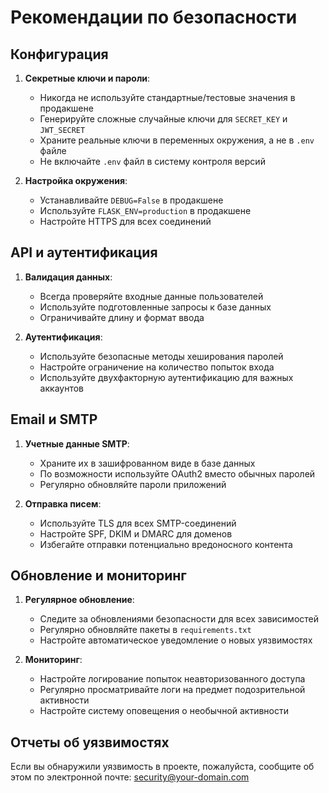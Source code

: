 # Рекомендации по безопасности

## Конфигурация

1. **Секретные ключи и пароли**:
   - Никогда не используйте стандартные/тестовые значения в продакшене
   - Генерируйте сложные случайные ключи для `SECRET_KEY` и `JWT_SECRET`
   - Храните реальные ключи в переменных окружения, а не в `.env` файле
   - Не включайте `.env` файл в систему контроля версий

2. **Настройка окружения**:
   - Устанавливайте `DEBUG=False` в продакшене
   - Используйте `FLASK_ENV=production` в продакшене
   - Настройте HTTPS для всех соединений

## API и аутентификация

1. **Валидация данных**:
   - Всегда проверяйте входные данные пользователей
   - Используйте подготовленные запросы к базе данных
   - Ограничивайте длину и формат ввода

2. **Аутентификация**:
   - Используйте безопасные методы хеширования паролей
   - Настройте ограничение на количество попыток входа
   - Используйте двухфакторную аутентификацию для важных аккаунтов

## Email и SMTP

1. **Учетные данные SMTP**:
   - Храните их в зашифрованном виде в базе данных
   - По возможности используйте OAuth2 вместо обычных паролей
   - Регулярно обновляйте пароли приложений

2. **Отправка писем**:
   - Используйте TLS для всех SMTP-соединений
   - Настройте SPF, DKIM и DMARC для доменов
   - Избегайте отправки потенциально вредоносного контента

## Обновление и мониторинг

1. **Регулярное обновление**:
   - Следите за обновлениями безопасности для всех зависимостей
   - Регулярно обновляйте пакеты в `requirements.txt`
   - Настройте автоматическое уведомление о новых уязвимостях

2. **Мониторинг**:
   - Настройте логирование попыток неавторизованного доступа
   - Регулярно просматривайте логи на предмет подозрительной активности
   - Настройте систему оповещения о необычной активности

## Отчеты об уязвимостях

Если вы обнаружили уязвимость в проекте, пожалуйста, сообщите об этом по электронной почте: security@your-domain.com 